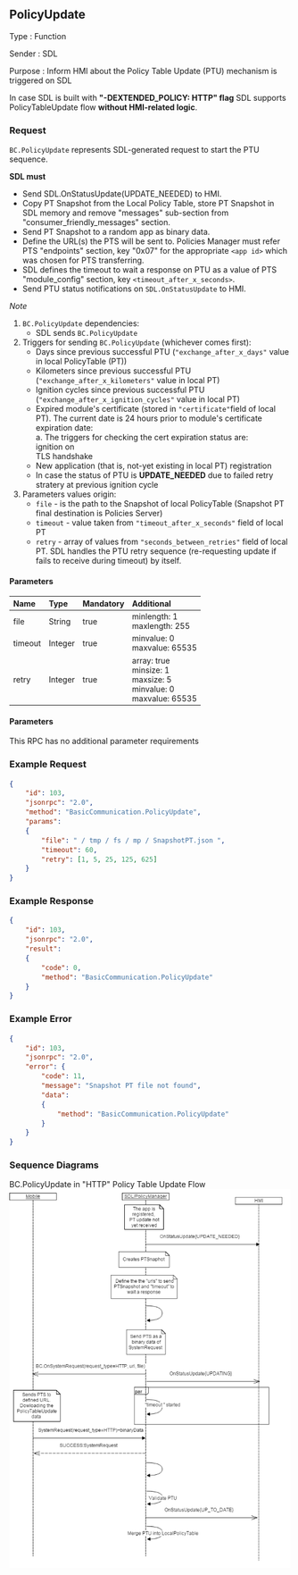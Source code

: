 ## PolicyUpdate
Type
: Function

Sender
: SDL

Purpose
: Inform HMI about the Policy Table Update (PTU) mechanism is triggered on SDL

In case SDL is built with **"-DEXTENDED_POLICY: HTTP" flag** SDL supports PolicyTableUpdate flow **without HMI-related logic**. 

### Request

``BC.PolicyUpdate`` represents SDL-generated request to start the PTU sequence.

**SDL must**

* Send SDL.OnStatusUpdate(UPDATE_NEEDED) to HMI.
* Copy PT Snapshot from the Local Policy Table, store PT Snapshot in SDL memory and remove "messages" sub-section from "consumer_friendly_messages" section.
* Send PT Snapshot to a random app as binary data.
*  Define the URL(s) the PTS will be sent to. Policies Manager must refer PTS "endpoints" section, key "0x07" for the appropriate `<app id>` which was chosen for PTS transferring.
* SDL defines the timeout to wait a response on PTU as a value of PTS "module_config" section, key `<timeout_after_x_seconds>`.
* Send PTU status notifications on ``SDL.OnStatusUpdate`` to HMI.

_Note_

1. ``BC.PolicyUpdate`` dependencies:
   * SDL sends ``BC.PolicyUpdate`` 
2. Triggers for sending ``BC.PolicyUpdate`` (whichever comes first):
   * Days since previous successful PTU (``"exchange_after_x_days"`` value in local PolicyTable (PT))
   * Kilometers since previous successful PTU (``"exchange_after_x_kilometers"`` value in local PT)
   * Ignition cycles since previous successful PTU (``"exchange_after_x_ignition_cycles"`` value in local PT)
   * Expired module's certificate (stored in ``"certificate"``field of local PT). The current date is 24 hours prior to module's certificate expiration date:  
   a. The triggers for checking the cert expiration status are:  
   ignition on  
   TLS handshake  
   * New application (that is, not-yet existing in local PT) registration
   * In case the status of PTU is **UPDATE_NEEDED** due to failed retry stratery at previous ignition cycle
3. Parameters values origin:
   * ``file`` - is the path to the Snapshot of local PolicyTable (Snapshot PT final destination is Policies Server)
   * ``timeout`` - value taken from ``"timeout_after_x_seconds"`` field of local PT
   * ``retry`` - array of values from ``"seconds_between_retries"`` field of local PT. SDL handles the PTU retry sequence (re-requesting update if fails to receive during timeout) by itself.

#### Parameters

|Name|Type|Mandatory|Additional|
|:---|:---|:--------|:---------|
|file|String|true|minlength: 1<br>maxlength: 255|
|timeout|Integer|true|minvalue: 0<br>maxvalue: 65535|
|retry|Integer|true|array: true<br>minsize: 1<br>maxsize: 5<br>minvalue: 0<br>maxvalue: 65535|


#### Parameters

This RPC has no additional parameter requirements

### Example Request

```json
{
	"id": 103,
	"jsonrpc": "2.0",
	"method": "BasicCommunication.PolicyUpdate",
	"params":
	{
		"file": " / tmp / fs / mp / SnapshotPT.json ",
		"timeout": 60,
		"retry": [1, 5, 25, 125, 625]
	}
}

```
### Example Response

```json
{
	"id": 103,
	"jsonrpc": "2.0",
	"result":
	{
		"code": 0,
		"method": "BasicCommunication.PolicyUpdate"
	}
}

```

### Example Error

```json
{
	"id": 103,
	"jsonrpc": "2.0",
	"error": {
		"code": 11,
		"message": "Snapshot PT file not found",
		"data":
		{
			"method": "BasicCommunication.PolicyUpdate"
		}
	}
}

```

### Sequence Diagrams


BC.PolicyUpdate in "HTTP" Policy Table Update Flow
![HTTP PTU](./assets/PolicyUpdate_in_HTTP_PTU_flow.png.png)

